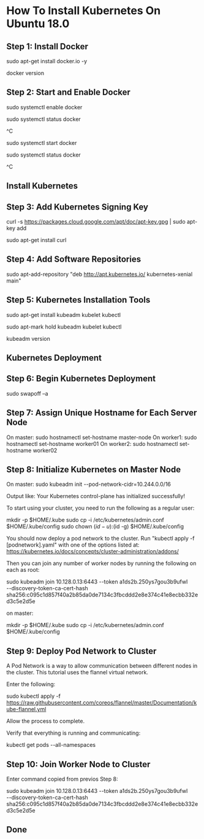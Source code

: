 # How To Install Kubernetes On Ubuntu 18.0

## Step 1: Install Docker

sudo apt-get install docker.io -y

docker version


## Step 2: Start and Enable Docker

sudo systemctl enable docker

sudo systemctl status docker

^C

sudo systemctl start docker

sudo systemctl status docker

^C


## Install Kubernetes

## Step 3: Add Kubernetes Signing Key

curl -s https://packages.cloud.google.com/apt/doc/apt-key.gpg | sudo apt-key add

sudo apt-get install curl


## Step 4: Add Software Repositories 

sudo apt-add-repository "deb http://apt.kubernetes.io/ kubernetes-xenial main" 


## Step 5: Kubernetes Installation Tools

sudo apt-get install kubeadm kubelet kubectl

sudo apt-mark hold kubeadm kubelet kubectl

kubeadm version


## Kubernetes Deployment

## Step 6: Begin Kubernetes Deployment

sudo swapoff –a


## Step 7: Assign Unique Hostname for Each Server Node 

On master: sudo hostnamectl set-hostname master-node
On worker1: sudo hostnamectl set-hostname worker01
On worker2: sudo hostnamectl set-hostname worker02


## Step 8: Initialize Kubernetes on Master Node

On master: sudo kubeadm init --pod-network-cidr=10.244.0.0/16

Output like: 
Your Kubernetes control-plane has initialized successfully!

To start using your cluster, you need to run the following as a regular user:

  mkdir -p $HOME/.kube
  sudo cp -i /etc/kubernetes/admin.conf $HOME/.kube/config
  sudo chown $(id -u):$(id -g) $HOME/.kube/config

You should now deploy a pod network to the cluster.
Run "kubectl apply -f [podnetwork].yaml" with one of the options listed at:
  https://kubernetes.io/docs/concepts/cluster-administration/addons/

Then you can join any number of worker nodes by running the following on each as root:

sudo kubeadm join 10.128.0.13:6443 --token a1ds2b.250ys7gou3b9ufwl \
    --discovery-token-ca-cert-hash sha256:c095c1d857f40a2b85da0de7134c3fbcddd2e8e374c41e8ecbb332ed3c5e2d5e

on master: 

mkdir -p $HOME/.kube
sudo cp -i /etc/kubernetes/admin.conf $HOME/.kube/config 


## Step 9: Deploy Pod Network to Cluster

A Pod Network is a way to allow communication between different nodes in the cluster. This tutorial uses the flannel virtual network.

Enter the following:

sudo kubectl apply -f https://raw.githubusercontent.com/coreos/flannel/master/Documentation/kube-flannel.yml

Allow the process to complete.

Verify that everything is running and communicating:

kubectl get pods --all-namespaces


## Step 10: Join Worker Node to Cluster 

Enter command copied from previos Step 8: 

sudo kubeadm join 10.128.0.13:6443 --token a1ds2b.250ys7gou3b9ufwl \
    --discovery-token-ca-cert-hash sha256:c095c1d857f40a2b85da0de7134c3fbcddd2e8e374c41e8ecbb332ed3c5e2d5e


## Done
